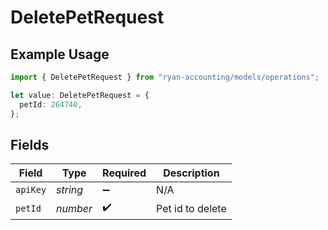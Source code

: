 # DeletePetRequest

## Example Usage

```typescript
import { DeletePetRequest } from "ryan-accounting/models/operations";

let value: DeletePetRequest = {
  petId: 264740,
};
```

## Fields

| Field              | Type               | Required           | Description        |
| ------------------ | ------------------ | ------------------ | ------------------ |
| `apiKey`           | *string*           | :heavy_minus_sign: | N/A                |
| `petId`            | *number*           | :heavy_check_mark: | Pet id to delete   |